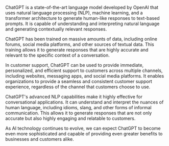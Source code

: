 
ChatGPT is a state-of-the-art language model developed by OpenAI that uses natural language processing (NLP), machine learning, and a transformer architecture to generate human-like responses to text-based prompts. It is capable of understanding and interpreting natural language and generating contextually relevant responses.

ChatGPT has been trained on massive amounts of data, including online forums, social media platforms, and other sources of textual data. This training allows it to generate responses that are highly accurate and relevant to the specific context of a conversation.

In customer support, ChatGPT can be used to provide immediate, personalized, and efficient support to customers across multiple channels, including websites, messaging apps, and social media platforms. It enables organizations to provide a seamless and consistent customer support experience, regardless of the channel that customers choose to use.

ChatGPT's advanced NLP capabilities make it highly effective for conversational applications. It can understand and interpret the nuances of human language, including idioms, slang, and other forms of informal communication. This allows it to generate responses that are not only accurate but also highly engaging and relatable to customers.

As AI technology continues to evolve, we can expect ChatGPT to become even more sophisticated and capable of providing even greater benefits to businesses and customers alike.
